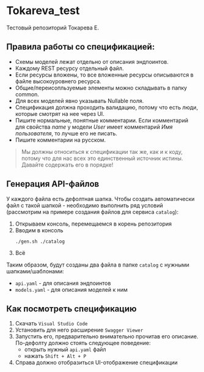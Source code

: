 # Tokareva_test
Тестовый репозиторий Токарева Е.

## Правила работы со спецификацией:

* Схемы моделей лежат отдельно от описания эндпоинтов.
* Каждому REST ресурсу отдельный файл.
* Если ресурсы вложены, то все вложенные ресурсы описываются в файле высокоуровнего ресурса.
* Общие/переисопльзуемые элементы можно складывать в папку common.
* Для всех моделей явно указывать Nullable поля.
* Спецификация должна проходить валидацию, потому что есть люди, которые смотрят на нее через UI.
* Пишите нормальные, понятные комментарии. Если комментарий для свойства *name* у модели *User* имеет комментарий *Имя пользователя*, то лучше его не писать.
* Пишите комментарии на русском.

> Мы должны относиться к спецификации так же, как и к коду, потому что для нас всех это единственный источник истины. Давайте содержать его в порядке!

## Генерация API-файлов

У каждого файла есть дефолтная шапка. Чтобы создать автоматически файл с такой шапкой - необходимо выполнить ряд условий (рассмотрим на примере создания файлов для сервиса `catalog`):

1. Открываем консоль, перемещаемся в корень репозитория
2. Вводим в консоль
    ````
    ./gen.sh ./catalog
    ````
3. Всё

Таким образом, будут созданы два файла в папке `catalog` с нужными шапками/шаблонами:

* `api.yaml` - для описания эндпоинтов
* `models.yaml` - для описания моделей к ним

## Как посмотреть спецификацию

1. Скачать `Visual Studio Code`
2. Установить для него расширение `Swagger Viewer`
3. Запустить его, предварительно внимательно прочитав его описание. По-дефолту должно стоять следующее поведение:
    * открыть нужный `api.yaml` файл
    * нажать `Shift + Alt + P`
4. Справа должно отобразиться UI-отображение спецификации